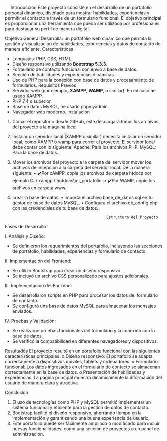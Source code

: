 
 
Introducción
   Este proyecto consiste en el desarrollo de un portafolio personal dinámico, diseñado para mostrar habilidades, experiencias y permitir el contacto a través de un formulario funcional. El objetivo principal es proporcionar una herramienta que pueda ser utilizada por profesionales para destacar su perfil de manera digital.

Objetivo General 
   Desarrollar un portafolio web dinámico que permita la gestión y visualización de habilidades, experiencias y datos de contacto de manera eficiente.
 Características
-	Lenguajes: PHP, CSS, HTML.
-	Diseño responsivo utilizando **Bootstrap 5.3.3**.
-	Formulario de contacto funcional con envío a base de datos.
-	 Sección de habilidades y experiencias dinámicas.
-	Uso de PHP para la conexión con base de datos y procesamiento de formularios.
Requisitos Previos
-	Servidor web (por ejemplo, **XAMPP**, **WAMP**, o similar). En mi caso he usado XAMPP.
-	PHP 7.4 o superior.
-	Base de datos MySQL, he usado phpmyadmin.
-	Navegador web moderno.
Instalación
1.	Clonar el repositorio desde GitHub, este descargará todos los archivos del proyecto a la maquina local

2.	Instalar un servidor local (XAMPP o similar) necesita instalar  un servidor local, como XAMPP o wamp para correr el proyecto.
El servidor local debe contar con lo siguiente:
Apache: Para  los archivos PHP.
MySQL: Para la base de datos.

3.	Mover los archivos del proyecto a la carpeta del servidor mover los archivos de incepción a la carpeta del servidor local.  De la manera siguiente:
•	  ✔️Por xAMPP, copie los archivos de carpeta htdocs por ejemplo C: \ xampp \ hotdocs\mi_portafolio.
•	  ✔️Por WAMP, copie los archivos en carpeta www.

4.	crear la base de datos:
•	Importa el archivo base_de_datos.sql en tu gestor de base de datos MySQL.
•	Configura el archivo db_config.php con las credenciales de tu base de datos.

                                                  Estructura del Proyecto

Fases de Desarrollo 

I.	Análisis y Diseño:

-	Se definieron los requerimientos del portafolio, incluyendo las secciones de portafolio, habilidades, experiencias y formulario de contacto. 

II.	Implementación del Frontend:
-	Se utilizó Bootstrap para crear un diseño responsivo. 
-	Se incluyó un archivo CSS personalizado para ajustes adicionales. 

III.	Implementación del Backend:
-	Se desarrollaron scripts en PHP para procesar los datos del formulario de contacto.
-	Se configuró una base de datos MySQL para almacenar los mensajes enviados. 

IV.	Pruebas y Validación:
-	Se realizaron pruebas funcionales del formulario y la conexión con la base de datos.
-	Se verificó la compatibilidad en diferentes navegadores y dispositivos.
 
 Resultados 
   El proyecto resultó en un portafolio funcional con las siguientes características principales:
o	Diseño responsivo: El portafolio se adapta correctamente a dispositivos móviles, tablets y ordenadores. 
o	Formulario funcional: Los datos ingresados en el formulario de contacto se almacenan correctamente en la base de datos.
o	Presentación de habilidades y experiencias: La página principal muestra dinámicamente la información del usuario de manera clara y atractiva. 


Conclusion

1. El uso de tecnologías como PHP y MySQL permitió implementar un sistema funcional y eficiente para la gestión de datos de contacto. 
2. Bootstrap facilitó el diseño responsivo, ahorrando tiempo en la implementación y garantizando una buena experiencia de usuario. 
3. Este portafolio puede ser fácilmente ampliado o modificado para incluir nuevas funcionalidades, como una sección de proyectos o un panel de administración.
